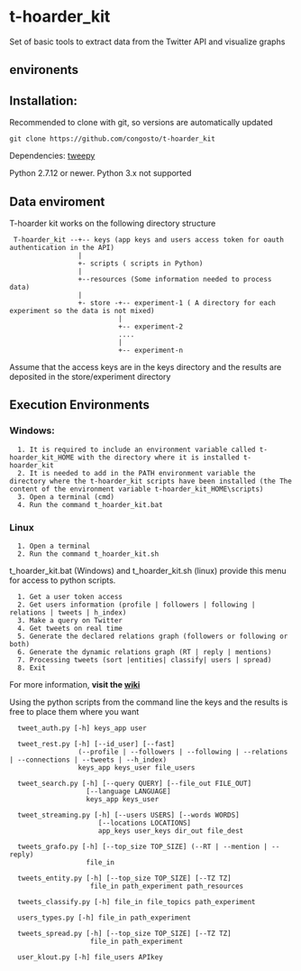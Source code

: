 # t-hoarder_kit
Set of basic tools to extract data from the Twitter API and visualize graphs

## environents

## Installation:

Recommended to clone with git, so versions are automatically updated

    git clone https://github.com/congosto/t-hoarder_kit

Dependencies: [tweepy](https://github.com/tweepy/tweepy)

Python 2.7.12 or newer. Python 3.x not supported


## Data enviroment

T-hoarder kit works on the following directory structure

     T-hoarder_kit --+-- keys (app keys and users access token for oauth authentication in the API)
                     |
                     +- scripts ( scripts in Python)
                     |
                     +--resources (Some information needed to process data)
                     |
                     +- store -+-- experiment-1 ( A directory for each experiment so the data is not mixed)
                               |
                               +-- experiment-2
                               ....
                               |
                               +-- experiment-n

Assume that the access keys are in the keys directory and the results are deposited in the store/experiment directory

## Execution Environments

### Windows:

      1. It is required to include an environment variable called t-hoarder_kit_HOME with the directory where it is installed t-hoarder_kit
      2. It is needed to add in the PATH environment variable the directory where the t-hoarder_kit scripts have been installed (the The content of the environment variable t-hoarder_kit_HOME\scripts)
      3. Open a terminal (cmd)
      4. Run the command t_hoarder_kit.bat

### Linux

      1. Open a terminal
      2. Run the command t_hoarder_kit.sh

t_hoarder_kit.bat (Windows) and t_hoarder_kit.sh (linux) provide this menu for access to python scripts. 


      1. Get a user token access
      2. Get users information (profile | followers | following | relations | tweets | h_index)
      3. Make a query on Twitter
      4. Get tweets on real time
      5. Generate the declared relations graph (followers or following or both)
      6. Generate the dynamic relations graph (RT | reply | mentions)
      7. Processing tweets (sort |entities| classify| users | spread)
      8. Exit

For more information, **visit the [wiki](https://github.com/congosto/t-hoarder_kit/wiki)**

Using the python scripts from the command line the keys and the results is free to place them where you want

      tweet_auth.py [-h] keys_app user

      tweet_rest.py [-h] [--id_user] [--fast]
                     (--profile | --followers | --following | --relations | --connections | --tweets | --h_index)
                     keys_app keys_user file_users

      tweet_search.py [-h] [--query QUERY] [--file_out FILE_OUT]
                       [--language LANGUAGE]
                       keys_app keys_user
 
      tweet_streaming.py [-h] [--users USERS] [--words WORDS]
                          [--locations LOCATIONS]
                          app_keys user_keys dir_out file_dest

      tweets_grafo.py [-h] [--top_size TOP_SIZE] (--RT | --mention | --reply)
                       file_in

      tweets_entity.py [-h] [--top_size TOP_SIZE] [--TZ TZ]
                        file_in path_experiment path_resources

      tweets_classify.py [-h] file_in file_topics path_experiment

      users_types.py [-h] file_in path_experiment

      tweets_spread.py [-h] [--top_size TOP_SIZE] [--TZ TZ]
                        file_in path_experiment

      user_klout.py [-h] file_users APIkey




